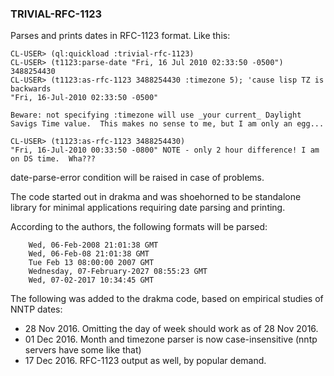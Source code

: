 ### TRIVIAL-RFC-1123

Parses and prints dates in RFC-1123 format.  Like this:
```
CL-USER> (ql:quickload :trivial-rfc-1123)
CL-USER> (t1123:parse-date "Fri, 16 Jul 2010 02:33:50 -0500")
3488254430
CL-USER> (t1123:as-rfc-1123 3488254430 :timezone 5); 'cause lisp TZ is backwards
"Fri, 16-Jul-2010 02:33:50 -0500"

Beware: not specifying :timezone will use _your current_ Daylight Savigs Time value.  This makes no sense to me, but I am only an egg...

CL-USER> (t1123:as-rfc-1123 3488254430)
"Fri, 16-Jul-2010 00:33:50 -0800" NOTE - only 2 hour difference! I am on DS time.  Wha???

```
date-parse-error condition will be raised in case of problems.


The code started out in drakma and was shoehorned to be standalone library for minimal applications requiring date parsing and printing.

According to the authors, the following formats will be parsed:

```
    Wed, 06-Feb-2008 21:01:38 GMT
    Wed, 06-Feb-08 21:01:38 GMT
    Tue Feb 13 08:00:00 2007 GMT
    Wednesday, 07-February-2027 08:55:23 GMT
    Wed, 07-02-2017 10:34:45 GMT
```
The following was added to the drakma code, based on empirical studies of NNTP dates:

- 28 Nov 2016.  Omitting the day of week should work as of 28 Nov 2016.
- 01 Dec 2016.  Month and timezone parser is now case-insensitive (nntp servers have some like that)
- 17 Dec 2016.  RFC-1123 output as well, by popular demand.
